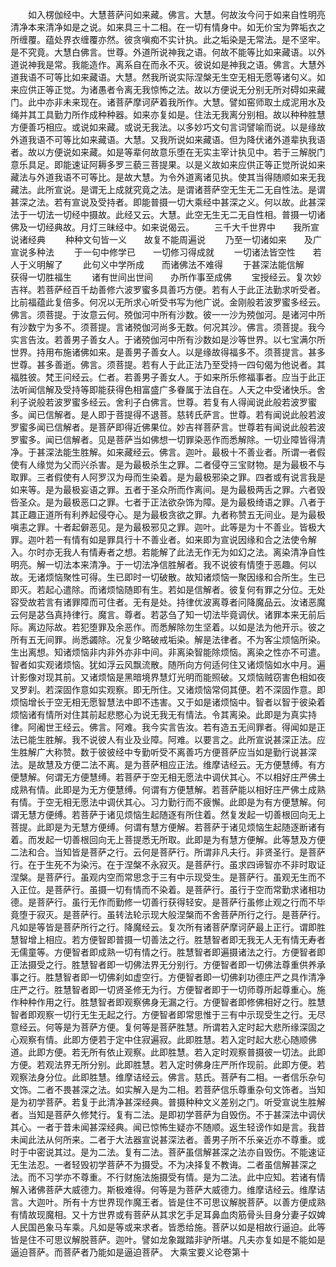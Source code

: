 <!-- { "loadSidebar": true } -->
　　如入楞伽经中。大慧菩萨问如来藏。佛言。大慧。何故汝今问于如来自性明亮清净本来清净如是之说。如来具三十二相。在一切有情身中。如无价宝为弊垢衣之所缠覆。蕴处界衣缠覆亦然。彼贪嗔痴不实计执。此之垢染是无常法。是不坚牢。是不究竟。大慧白佛言。世尊。外道所说神我之语。何故不能等比如来藏语。以外道说神我是常。我能造作。离系自在而永不灭。彼说如是神我之语。佛言。大慧外道我语不可等比如来藏语。大慧。然我所说实际涅槃无生空无相无愿等诸句义。如来应供正等正觉。为诸愚者令离无我惊怖之法。故以方便说无分别无所对碍如来藏门。此中亦非未来现在。诸菩萨摩诃萨着我所作。大慧。譬如窑师取土成泥用水及绳并其工具勤力所作成种种器。如来亦复如是。住法无我离分别相。故以种种胜慧方便善巧相应。或说如来藏。或说无我法。以多妙巧文句言词譬喻而说。以是缘故外道我语不可等比如来藏语。大慧。又我所说如来藏语。但为降伏诸外道辈执我语者。故以方便说如来藏。如是等辈何故意乐堕在无实主宰计执见中。若于三解脱门意乐具足。即能速证阿耨多罗三藐三菩提果。以是义故如来应供正等正觉所说如来藏法与外道我语不可等比。是故大慧。为令外道离诸见执。使其当得随顺如来无我藏法。此所宣说。是谓无上成就究竟之法。是谓诸菩萨空无生无二无自性法。是谓甚深之法。若有宣说及受持者。即能普摄一切大乘经中甚深之义。何以故。此甚深法于一切法一切经中摄故。此经又云。大慧。此空无生无二无自性相。普摄一切诸佛及一切经典故。月灯三昧经中。如来说偈云。
　　三千大千世界中　　我所宣说诸经典
　　种种文句皆一义　　故复不能周遍说
　　乃至一切诸如来　　及广宣说多种法
　　于一句中修学已　　一切修习得成就
　　一切诸法皆空性　　若人于义明解了
　　此句义中学所成　　而诸佛法不难得
　　于甚深法能信解　　获得一切胜福生
　　诸有世间出世间　　办所作事至成佛
　　宝授经云。复次妙吉祥。若菩萨经百千劫善修六波罗蜜多具善巧方便。若有人于此正法勤求听受者。比前福蕴此复倍多。何况以无所求心听受书写为他广说。金刚般若波罗蜜多经云。佛言。须菩提。于汝意云何。殑伽河中所有沙数。彼一一沙为殑伽河。是诸河中所有沙数宁为多不。须菩提。言诸殑伽河尚多无数。何况其沙。佛言。须菩提。我今实言告汝。若善男子善女人。于诸殑伽河中所有沙数如是沙等世界。以七宝满尔所世界。持用布施诸佛如来。是善男子善女人。以是缘故得福多不。须菩提言。甚多世尊。甚多善逝。佛言。须菩提。若有人于此正法乃至受持一四句偈为他说者。其福胜彼。梵王问经云。仁者。若善男子善女人。于如来所乐修福事者。应当于此正法听闻信解及受持等即能获得色相富盛广多眷属于法自在。人天之中受诸快乐。舍利子说般若波罗蜜多经云。舍利子白佛言。世尊。若复有人得闻说此般若波罗蜜多。闻已信解者。是人即于菩提得不退菩。慈转氏萨言。世尊。若有闻说此般若波罗蜜多闻已信解者。是菩萨即得近佛果位。妙吉祥菩萨言。世尊若有闻说此般若波罗蜜多。闻已信解者。见是菩萨当如佛想一切罪染恶作而悉解除。一切业障皆得清净。于甚深法能生胜解。如来藏经云。佛言。迦叶。最极十不善业者。所谓一者假使有人缘觉为父而兴杀害。是为最极杀生之罪。二者侵夺三宝财物。是为最极不与取罪。三者假使有人阿罗汉为母而生染着。是为最极邪染之罪。四者或有说言我是如来等。是为最极妄语之罪。五者于圣众所而作离间。是为最极两舌之罪。六者毁呰圣众。是为最极恶口之罪。七者于正法欲杂饰为障。是为最极绮语之罪。八者于其正趣正道所有利养起侵夺心。是为最极贪欲之罪。九者称赞五无间业。是为最极嗔恚之罪。十者起僻恶见。是为最极邪见之罪。迦叶。此等是为十不善业。皆极大罪。迦叶若一有情有如是罪具行十不善业者。如来即为宣说因缘和合之法使令解入。尔时亦无我人有情寿者之想。若能解了此法无作无为如幻之法。离染清净自性明亮。解一切法本来清净。于一切法净信胜解者。我不说彼有情堕于恶趣。何以故。无诸烦恼聚性可得。生已即时一切破散。故知诸烦恼一聚因缘和合所生。生已即灭。若起心遣除。而诸烦恼随即有生。若如是信解者。彼复何有罪之分位。无处容受故若言有诸罪障而可住者。无有是处。持律优波离尊者问降魔品云。汝诸恶魔云何是苾刍真持律行。魔言。尊者。若苾刍了知一切法毕竟调伏。诸罪本来无前后际。离边际故。若犯堕罪及余恶作。而悉解除勿生坚着。以如是法为他开示。彼之所有五无间罪。尚悉蠲除。况复少略破戒垢染。解是法律者。不为客尘烦恼所染。生出离想。知诸烦恼非内非外亦非中间。非离染智能除烦恼。离染之性亦不可遣。智者如实观诸烦恼。犹如浮云风飘流散。随所向方何适何住又诸烦恼如水中月。遍计影像对现其前。又诸烦恼是黑暗境界慧灯光明而能照破。又烦恼贼窃害色相如夜叉罗刹。若深固作意如实观察。即无所住。又诸烦恼常伺其便。若不深固作意。即烦恼增长于空无相无愿智慧法中即不违害。又于如是诸烦恼中。智者以智于彼染着烦恼诸有情所对住其前起悲愍心为说无我无有情法。令其离染。此即是为真实持律。阿阇世王经云。佛言。阿难。我今实言告汝。若有造五无间罪者。得闻如是正法已能生胜解。我不说彼人有业及业障。阿难。以要言之。此所宣说甚深正法。应生胜解广大称赞。数于彼彼经中专勤听受不离善巧方便菩萨应当如是勤行说甚深法。是故慧及方便二法不离。是为菩萨相应正法。维摩诘经云。无方便慧缚。有方便慧解。何谓无方便慧缚。若菩萨于空无相无愿法中调伏其心。不以相好庄严佛土成熟有情。此即是为无方便慧缚。何谓有方便慧解。若菩萨能以相好庄严佛土成熟有情。于空无相无愿法中调伏其心。习力勤行而不疲懈。此即是为有方便慧解。何谓无慧方便缚。若菩萨于诸见烦恼生起随逐有所住着。然复发起一切善根回向无上菩提。此即是为无慧方便缚。何谓有慧方便解。若菩萨于诸见烦恼生起随逐断诸有着。而发起一切善根回向无上菩提悉无所取。此即是为有慧方便解。此等慧及方便二法和合。当知皆是菩萨之行。云何是菩萨行。所谓非凡夫行。非贤圣行。是菩萨行。在于生死不为染污。在于涅槃不永寂灭。是菩萨行。虽求四谛智亦不非时取证涅槃。是菩萨行。虽观内空而常思念于三有中示现受生。是菩萨行。虽观无生而不入正位。是菩萨行。虽摄一切有情而不染着。是菩萨行。虽行于空而常勤求诸相功德。是菩萨行。虽行无作而勤修一切善行获得轻安。是菩萨行虽修止观之行而不毕竟堕于寂灭。是菩萨行。虽转法轮示现大般涅槃而不舍菩萨所行之行。是菩萨行。凡如是等皆是菩萨所行之行。降魔经云。复次所有诸菩萨摩诃萨最上正行。谓即胜慧智增上相应。若方便智即普摄一切善法之行。胜慧智者即无我无人无有情无寿者无儒童等。方便智者即成熟一切有情之行。胜慧智者即遍摄诸法之行。方便智者即正法摄受之行。胜慧智者即一切佛法界无分别行。方便智者即一切佛法尊重供养承事之行。胜慧智者即一切佛刹如虚空行。方便智者即一切佛刹功德庄严之具作清净庄严之行。胜慧智者即一切贤圣修无为行。方便智者即于一切师尊所起尊重心。施作种种作用之行。胜慧智者即观察佛身无漏之行。方便智者即修佛相好之行。胜慧智者即观察一切行无生无起之行。方便智者即常思惟于三有中示现受生之行。无尽意经云。何等是为菩萨方便。复何等是菩萨胜慧。所谓若入定时起大悲所缘深固之心观察有情。此即方便若于定中住寂遍寂。此即胜慧。若入定时起大悲心随顺佛道。此即方便。若无所有依止观察。此即胜慧。若入定时观察普摄彼一切法。此即方便。若观法界无所分别。此即胜慧。若入定时佛身庄严所作现前。此即方便。若观察法身分位。此即胜慧。维摩诘经云。佛言。慈氏。菩萨有二相。一者信乐杂句文饰。二者不畏甚深之法。如实解入是为二相。若菩萨信乐尊重杂句文饰者。当知是为初学菩萨。若复于此清净甚深经典。普摄种种文义差别之门。听受宣说生胜解者。当知是菩萨久修梵行。复有二法。是即初学菩萨为自毁伤。不于甚深法中调伏其心。一者于昔未闻甚深经典。闻已惊怖生疑亦不随顺。返生轻谤作如是言。我昔未闻此法从何所来。二者于大法器宣说甚深法者。善男子所不乐亲近亦不尊重。或时于中密说其过。是为二法。复有二法。菩萨虽信解甚深之法亦自毁伤。不能速证无生法忍。一者轻毁初学菩萨不为摄受。不为决择复不教诲。二者虽信解甚深之法。而不习学亦不尊重。不行财施法施摄受有情。是为二法。此中应知。若诸有情解入诸佛菩萨大威德力。斯极难得。何等是为菩萨大威德力。维摩诘经云。维摩诘言。大迦叶。所有十方世界现作魔王者。皆是住不可思议解脱菩萨。以善方便成熟有情故现魔相。又十方世界或有菩萨从其求乞手足耳鼻血肉筋骨头目身分妻子奴婢人民国邑象马车乘。凡如是等或来求者。皆悉给施。菩萨以如是相故行逼迫。此等皆是住不可思议解脱菩萨。迦叶。譬如龙象蹴踏非驴所堪。凡夫亦复如是不能如是逼迫菩萨。而菩萨者乃能如是逼迫菩萨。
大乘宝要义论卷第十

